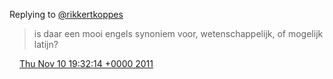 Replying to [@rikkertkoppes](https://twitter.com/rikkertkoppes/status/134690589215166464)

> is daar een mooi engels synoniem voor, wetenschappelijk, of mogelijk latijn?

<img src="../../media/tweet.ico" width="12" /> [Thu Nov 10 19:32:14 +0000 2011](https://twitter.com/DromerDenker/status/134715005353467904)